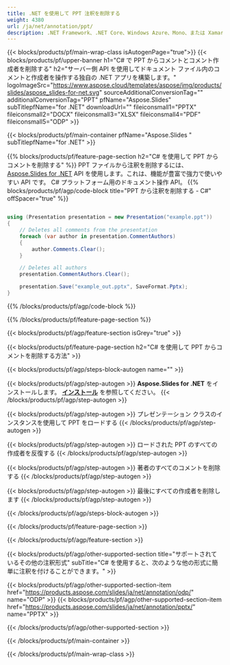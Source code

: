 ```yaml
---
title: .NET を使用して PPT 注釈を削除する
weight: 4380
url: /ja/net/annotation/ppt/ 
description: .NET Framework、.NET Core、Windows Azure、Mono、または Xamarin プラットフォームで PPT 形式の注釈を削除するための C# ソース コード。
---
```


{{< blocks/products/pf/main-wrap-class isAutogenPage="true">}}
{{< blocks/products/pf/upper-banner h1="C# で PPT からコメントとコメント作成者を削除する" h2="サーバー側 API を使用してドキュメント ファイル内のコメントと作成者を操作する独自の .NET アプリを構築します。" logoImageSrc="https://www.aspose.cloud/templates/aspose/img/products/slides/aspose_slides-for-net.svg" sourceAdditionalConversionTag="" additionalConversionTag="PPT" pfName="Aspose.Slides" subTitlepfName="for .NET" downloadUrl="" fileiconsmall1="PPTX" fileiconsmall2="DOCX" fileiconsmall3="XLSX" fileiconsmall4="PDF" fileiconsmall5="ODP" >}}

{{< blocks/products/pf/main-container pfName="Aspose.Slides " subTitlepfName="for .NET" >}}

{{% blocks/products/pf/feature-page-section  h2="C# を使用して PPT からコメントを削除する" %}}
PPT ファイルから注釈を削除するには、[Aspose.Slides for .NET](https://products.aspose.com/slides/ja/net) API を使用します。これは、機能が豊富で強力で使いやすい API です。 C# プラットフォーム用のドキュメント操作 API。
{{% blocks/products/pf/agp/code-block title="PPT から注釈を削除する - C#" offSpacer="true" %}}

```cs

using (Presentation presentation = new Presentation("example.ppt"))
{
    // Deletes all comments from the presentation
    foreach (var author in presentation.CommentAuthors)
    {
        author.Comments.Clear();
    }

    // Deletes all authors
    presentation.CommentAuthors.Clear();

    presentation.Save("example_out.pptx", SaveFormat.Pptx);
}
```
{{% /blocks/products/pf/agp/code-block %}}

{{% /blocks/products/pf/feature-page-section %}}

{{< blocks/products/pf/agp/feature-section isGrey="true" >}}

{{< blocks/products/pf/feature-page-section  h2="C# を使用して PPT からコメントを削除する方法" >}}

{{< blocks/products/pf/agp/steps-block-autogen name="" >}}

{{< blocks/products/pf/agp/step-autogen >}}
**Aspose.Slides for .NET** をインストールします。 [**インストール**](https://docs.aspose.com/slides/net/installation/) を参照してください。
{{< /blocks/products/pf/agp/step-autogen >}}

{{< blocks/products/pf/agp/step-autogen >}}
プレゼンテーション クラスのインスタンスを使用して PPT をロードする
{{< /blocks/products/pf/agp/step-autogen >}}

{{< blocks/products/pf/agp/step-autogen >}}
ロードされた PPT のすべての作成者を反復する
{{< /blocks/products/pf/agp/step-autogen >}}

{{< blocks/products/pf/agp/step-autogen >}}
著者のすべてのコメントを削除する
{{< /blocks/products/pf/agp/step-autogen >}}

{{< blocks/products/pf/agp/step-autogen >}}
最後にすべての作成者を削除します
{{< /blocks/products/pf/agp/step-autogen >}}

{{< /blocks/products/pf/agp/steps-block-autogen >}}

{{< /blocks/products/pf/feature-page-section >}}

{{< /blocks/products/pf/agp/feature-section >}}

{{< blocks/products/pf/agp/other-supported-section title="サポートされているその他の注釈形式" subTitle="C# を使用すると、次のような他の形式に簡単に注釈を付けることができます。" >}}

{{< blocks/products/pf/agp/other-supported-section-item href="https://products.aspose.com/slides/ja/net/annotation/odp/" name="ODP" >}}
{{< blocks/products/pf/agp/other-supported-section-item href="https://products.aspose.com/slides/ja/net/annotation/pptx/" name="PPTX" >}}

{{< /blocks/products/pf/agp/other-supported-section >}}

{{< /blocks/products/pf/main-container >}}
    
{{< /blocks/products/pf/main-wrap-class >}}